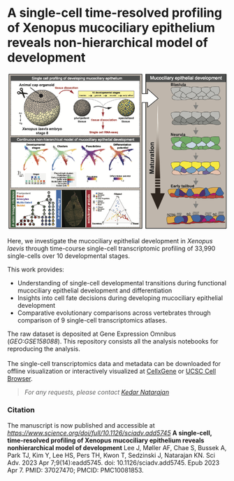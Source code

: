 # A single-cell time-resolved profiling of Xenopus mucociliary epithelium reveals non-hierarchical model of development
![Graphical Abstract](figs/graphical_abstract.png)

Here, we investigate the mucociliary epithelial development in _Xenopus laevis_ through time-course single-cell transcriptomic profiling of 33,990 single-cells over 10 developmental stages.  

This work provides:  <br/>
- Understanding of single-cell developmental transitions during functional mucociliary epithelial development and differentiation
- Insights into cell fate decisions during developing mucociliary epithelial development
- Comparative evolutionary comparisons across vertebrates through comparison of 9 single-cell transcriptomics atlases.

The raw dataset is deposited at Gene Expression Omnibus (_GEO:GSE158088_). This repository consists all the analysis notebooks for reproducing the analysis.   <br/><br/>
The single-cell transcriptomics data and metadata can be downloaded for offline visualization or interactively visualized at [CellxGene](https://cellxgene.cziscience.com/collections/d4055728-b22d-4851-b12d-d7bd0216e8c4) or [UCSC Cell Browser](https://cells-test.gi.ucsc.edu/?ds=xenopus-dev).  <br/>
> _For any requests, please contact [Kedar Natarajan](kenana@dtu.dk)_



### Citation
The manuscript is now published and accessible at _https://www.science.org/doi/full/10.1126/sciadv.add5745_
**A single-cell, time-resolved profiling of Xenopus mucociliary epithelium reveals nonhierarchical model of development**
Lee J, Møller AF, Chae S, Bussek A, Park TJ, Kim Y, Lee HS, Pers TH, Kwon T, Sedzinski J, Natarajan KN.
Sci Adv. 2023 Apr 7;9(14):eadd5745. doi: 10.1126/sciadv.add5745. Epub 2023 Apr 7. PMID: 37027470; PMCID: PMC10081853.
